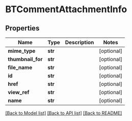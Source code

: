 # BTCommentAttachmentInfo

## Properties
Name | Type | Description | Notes
------------ | ------------- | ------------- | -------------
**mime_type** | **str** |  | [optional] 
**thumbnail_for** | **str** |  | [optional] 
**file_name** | **str** |  | [optional] 
**id** | **str** |  | [optional] 
**href** | **str** |  | [optional] 
**view_ref** | **str** |  | [optional] 
**name** | **str** |  | [optional] 

[[Back to Model list]](../README.md#documentation-for-models) [[Back to API list]](../README.md#documentation-for-api-endpoints) [[Back to README]](../README.md)


